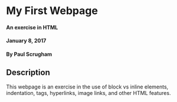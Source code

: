 # My First Webpage

#### An exercise in HTML

#### January 8, 2017

#### By Paul Scrugham

## Description

This webpage is an exercise in the use of block vs inline elements, indentation, tags, hyperlinks, image links, and other HTML features.
